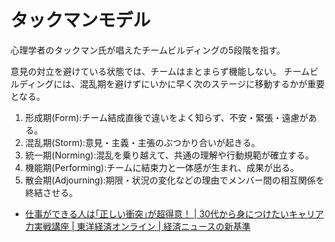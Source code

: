 # タックマンモデル

心理学者のタックマン氏が唱えたチームビルディングの5段階を指す。

意見の対立を避けている状態では、チームはまとまらず機能しない。
チームビルディングには、混乱期を避けずにいかに早く次のステージに移動するかが重要となる。

1. 形成期(Form):チーム結成直後で違いをよく知らず、不安・緊張・遠慮がある。
2. 混乱期(Storm):意見・主義・主張のぶつかり合いが起きる。
3. 統一期(Norming):混乱を乗り越えて、共通の理解や行動規範が確立する。
4. 機能期(Performing):チームに結束力と一体感が生まれ、成果が出る。
5. 散会期(Adjourning):期限・状況の変化などの理由でメンバー間の相互関係を終結させる。

- [仕事ができる人は｢正しい衝突｣が超得意！ | 30代から身につけたいキャリア力実戦講座 | 東洋経済オンライン | 経済ニュースの新基準](https://toyokeizai.net/articles/-/117979)
